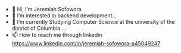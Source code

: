 - 👋 Hi, I’m Jeremiah Sofowora
- 👀 I’m interested in backend development...
- 🌱 I’m currently Studying Computer Science at the university of the district of Columbia ...
- 📫 How to reach me through linkedin https://www.linkedin.com/in/jeremiah-sofowora-a45049247

<!---
Ayomi135/Ayomi135 is a special Computer Screpository because its `README.md` (this file) appears on your GitHub profile.
You can click the Preview link to take a look at your changes.
--->

<!---
I am a student at the University of the District of Columbia. I’m a computer science major (CGPA of 3.9). 
I have worked as a tutor for 3 years where I thought students mathematics and computer science helping them prepare for their exams. 
I am very fluent in python and Java and have worked with professors on multiple projects. I am bilingual and a team player. 
I participated in the 2022 AmazonNext Scholar program. I am also a volunteer for the Excellence in Computing and Information Technology Education Program (ExCite program) 
where we educate high school students about the programming language and Robotics where we use the Edison robots.
--->
